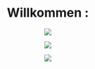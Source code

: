 <!-- <img width="320" alt="Screenshot 2023-05-10 at 19 00 21" src="https://github.com/BSW-G-D-iph6/BSW-G-D-iph6/assets/132499310/d9610518-9a5d-4bb0-83e6-a4eccf71b339"> -->
<h1 align="center">Willkommen :</h1>
<p align="center">
  <img src= "http://github-profile-summary-cards.vercel.app/api/cards/profile-details?username=BSW-G-D-iph6&theme=merko">
</p>
<p align="center">
<!--   <img src= "https://media1.giphy.com/media/qJLRYLha74byNmXtg8/giphy.gif"> -->
  <img src= "https://i.giphy.com/media/znz35G2kJep7YOzAZe/giphy.webp">
</p>

<p align="center">
  <img src= "https://komarev.com/ghpvc/?username=BSW-G-D-iph6&label=PROFILE+VIEW+COUNT&style=for-the-badge&color=blue">
</p>
<!--
**BSW-G-D-iph6/BSW-G-D-iph6** is a ✨ _special_ ✨ repository because its `README.md` (this file) appears on your GitHub profile.

Here are some ideas to get you started:

- 🔭 I’m currently working on ...
- 🌱 I’m currently learning ...
- 👯 I’m looking to collaborate on ...
- 🤔 I’m looking for help with ...
- 💬 Ask me about ...
- 📫 How to reach me: ...
- 😄 Pronouns: ...
- ⚡ Fun fact: ...
-->
